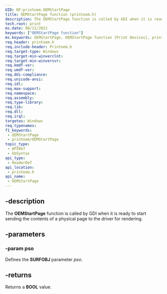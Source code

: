 ```yaml
---
UID: NF:printoem.OEMStartPage
title: OEMStartPage function (printoem.h)
description: The OEMStartPage function is called by GDI when it is ready to start sending the contents of a physical page to the driver for rendering.
tech.root: print
ms.date: 08/11/2022
keywords: ["OEMStartPage function"]
ms.keywords: OEMStartPage, OEMStartPage function [Print Devices], print.oemstartpage, print_unidrv-pscript_rendering_df5731ee-40be-45e1-8dbb-b7893ec27622.xml, printoem/OEMStartPage
req.header: printoem.h
req.include-header: Printoem.h
req.target-type: Windows
req.target-min-winverclnt: 
req.target-min-winversvr: 
req.kmdf-ver: 
req.umdf-ver: 
req.ddi-compliance: 
req.unicode-ansi: 
req.idl: 
req.max-support: 
req.namespace: 
req.assembly: 
req.type-library: 
req.lib: 
req.dll: 
req.irql: 
targetos: Windows
req.typenames: 
f1_keywords:
 - OEMStartPage
 - printoem/OEMStartPage
topic_type:
 - APIRef
 - kbSyntax
api_type:
 - HeaderDef
api_location:
 - printoem.h
api_name:
 - OEMStartPage
---
```


## -description

The **OEMStartPage** function is called by GDI when it is ready to start sending the contents of a physical page to the driver for rendering.

## -parameters

### -param pso

Defines the **SURFOBJ** parameter *pso*.

## -returns

Returns a **BOOL** value.
